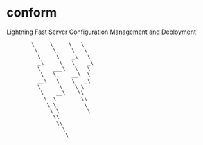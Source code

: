 conform
=======

Lightning Fast Server Configuration Management and Deployment

            \     \     \   \    
             \     \     \   \
              \     \    _\   \
              _\     \   \    _\
              \    ___\   \   \
               \   \     __\  \
              __\   \    \   _\
              \      \    \ \
               \    __\    \\
                \  \        \\
                 \ \         \
                  \ \         \
                   \\
                    \\
                      \
                       \
